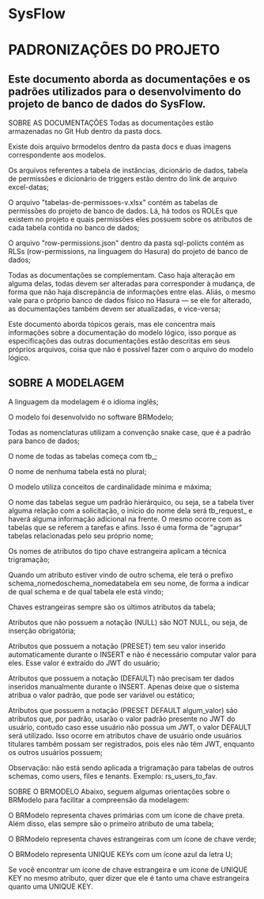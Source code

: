 # SysFlow

# PADRONIZAÇÕES DO PROJETO
Este documento aborda as documentações e os padrões utilizados para o desenvolvimento do projeto de banco de dados do SysFlow.
--- 
SOBRE AS DOCUMENTAÇÕES
Todas as documentações estão armazenadas no Git Hub dentro da pasta docs.

Existe dois arquivo brmodelos dentro da pasta docs e duas imagens correspondente aos modelos.

Os arquivos referentes a tabela de instâncias, dicionário de dados, tabela de permissões e dicionário de triggers estão dentro do link de arquivo excel-datas;

O arquivo "tabelas-de-permissoes-v.xlsx" contém as tabelas de permissões do projeto de banco de dados. Lá, há todos os ROLEs que existem no projeto e quais permissões eles possuem sobre os atributos de cada tabela contida no banco de dados;

O arquivo "row-permissions.json" dentro da pasta sql-policts contém as RLSs (row-permissions, na linguagem do Hasura) do projeto de banco de dados;

Todas as documentações se complementam. Caso haja alteração em alguma delas, todas devem ser alteradas para corresponder à mudança, de forma que não haja discrepância de informações entre elas. Aliás, o mesmo vale para o próprio banco de dados físico no Hasura — se ele for alterado, as documentações também devem ser atualizadas, e vice-versa;

Este documento aborda tópicos gerais, mas ele concentra mais informações sobre a documentação do modelo lógico, isso porque as especificações das outras documentações estão descritas em seus próprios arquivos, coisa que não é possível fazer com o arquivo do modelo lógico.

SOBRE A MODELAGEM
---

A linguagem da modelagem é o idioma inglês;

O modelo foi desenvolvido no software BRModelo;

Todas as nomenclaturas utilizam a convenção snake case, que é a padrão para banco de dados;

O nome de todas as tabelas começa com tb_;

O nome de nenhuma tabela está no plural;

O modelo utiliza conceitos de cardinalidade mínima e máxima;

O nome das tabelas segue um padrão hierárquico, ou seja, se a tabela tiver alguma relação com a solicitação, o início do nome dela será tb_request_ e haverá alguma informação adicional na frente. O mesmo ocorre com as tabelas que se referem a tarefas e afins. Isso é uma forma de "agrupar" tabelas relacionadas pelo seu próprio nome;

Os nomes de atributos do tipo chave estrangeira aplicam a técnica trigramação;

Quando um atributo estiver vindo de outro schema, ele terá o prefixo schema_nomedoschema_nomedatabela em seu nome, de forma a indicar de qual schema e de qual tabela ele está vindo;

Chaves estrangeiras sempre são os últimos atributos da tabela;

Atributos que não possuem a notação (NULL) são NOT NULL, ou seja, de inserção obrigatória;

Atributos que possuem a notação (PRESET) tem seu valor inserido automaticamente durante o INSERT e não é necessário computar valor para eles. Esse valor é extraído do JWT do usuário;

Atributos que possuem a notação (DEFAULT) não precisam ter dados inseridos manualmente durante o INSERT. Apenas deixe que o sistema atribua o valor padrão, que pode ser variável ou estático;

Atributos que possuem a notação (PRESET DEFAULT algum_valor) são atributos que, por padrão, usarão o valor padrão presente no JWT do usuário, contudo caso esse usuário não possua um JWT, o valor DEFAULT será utilizado. Isso ocorre em atributos chave de usuário onde usuários titulares também possam ser registrados, pois eles não têm JWT, enquanto os outros usuários possuem;

Observação: não está sendo aplicada a trigramação para tabelas de outros schemas, como users, files e tenants. Exemplo: rs_users_to_fav.

SOBRE O BRMODELO
Abaixo, seguem algumas orientações sobre o BRModelo para facilitar a compreensão da modelagem:

O BRModelo representa chaves primárias com um ícone de chave preta. Além disso, elas sempre são o primeiro atributo de uma tabela;

O BRModelo representa chaves estrangeiras com um ícone de chave verde;

O BRModelo representa UNIQUE KEYs com um ícone azul da letra U;

Se você encontrar um ícone de chave estrangeira e um ícone de UNIQUE KEY no mesmo atributo, quer dizer que ele é tanto uma chave estrangeira quanto uma UNIQUE KEY.
